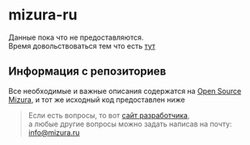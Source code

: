 # mizura-ru
Данные пока что не предоставляются.  
Время довольствоваться тем что есть [тут](https://mizura.ru)  
## Информация с репозиториев
Все необходимые и важные описания содержатся на [Open Source Mizura](https://opensource.mizura.ru), и тот же исходный код предоставлен ниже

> Если есть вопросы, то вот [сайт разработчика](https://kaurcev.dev),    
> а любые другие вопросы можно задать написав на почту: info@mizura.ru
